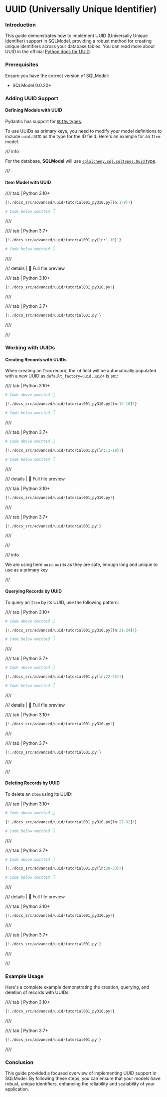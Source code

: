 # UUID (Universally Unique Identifier)

### Introduction

This guide demonstrates how to implement UUID (Universally Unique Identifier) support in SQLModel, providing a robust method for creating unique identifiers across your database tables. You can read more about UUID in the official <a href="https://docs.python.org/3/library/uuid.html" class="external-link" target="_blank">Python docs for UUID</a>.

### Prerequisites

Ensure you have the correct version of SQLModel:

- SQLModel 0.0.20+

### Adding UUID Support

#### Defining Models with UUID

Pydantic has support for <a href="https://docs.pydantic.dev/latest/api/standard_library_types/#uuid" class="external-link" target="_blank">`UUIDs` types</a>.

To use UUIDs as primary keys, you need to modify your model definitions to include `uuid.UUID` as the type for the ID field. Here's an example for an `Item` model.

/// info

For the database, **SQLModel** will use <a href="https://docs.sqlalchemy.org/en/20/core/type_basics.html#sqlalchemy.types.Uuid" class="external-link" target="_blank">`sqlalchemy.sql.sqltypes.Uuid` type</a>.

///

#### Item Model with UUID

//// tab | Python 3.10+

```Python hl_lines="7"
{!./docs_src/advanced/uuid/tutorial001_py310.py[ln:1-9]!}

# Code below omitted 👇
```

////

//// tab | Python 3.7+

```Python hl_lines="8"
{!./docs_src/advanced/uuid/tutorial001.py[ln:1-10]!}

# Code below omitted 👇
```

////

/// details | 👀 Full file preview

//// tab | Python 3.10+

```Python
{!./docs_src/advanced/uuid/tutorial001_py310.py!}
```

////

//// tab | Python 3.7+

```Python
{!./docs_src/advanced/uuid/tutorial001.py!}
```

////

///

### Working with UUIDs

#### Creating Records with UUIDs

When creating an `Item` record, the `id` field will be automatically populated with a new UUID as `default_factory=uuid.uuid4` is set:

//// tab | Python 3.10+

```Python
# Code above omitted 👆

{!./docs_src/advanced/uuid/tutorial001_py310.py[ln:12-18]!}

# Code below omitted 👇
```

////

//// tab | Python 3.7+

```Python
# Code above omitted 👆

{!./docs_src/advanced/uuid/tutorial001.py[ln:13-19]!}

# Code below omitted 👇
```

////

/// details | 👀 Full file preview

//// tab | Python 3.10+

```Python
{!./docs_src/advanced/uuid/tutorial001_py310.py!}
```

////

//// tab | Python 3.7+

```Python
{!./docs_src/advanced/uuid/tutorial001.py!}
```

////

///

/// info

We are using here `uuid.uuid4` as they are safe, enough long and unique to use as a primary key

///

#### Querying Records by UUID

To query an `Item` by its UUID, use the following pattern:

//// tab | Python 3.10+

```Python hl_lines="3 5"
# Code above omitted 👆

{!./docs_src/advanced/uuid/tutorial001_py310.py[ln:21-24]!}

# Code below omitted 👇
```

////

//// tab | Python 3.7+

```Python hl_lines="3 5"
# Code above omitted 👆

{!./docs_src/advanced/uuid/tutorial001.py[ln:22-25]!}

# Code below omitted 👇
```

////

/// details | 👀 Full file preview

//// tab | Python 3.10+

```Python
{!./docs_src/advanced/uuid/tutorial001_py310.py!}
```

////

//// tab | Python 3.7+

```Python
{!./docs_src/advanced/uuid/tutorial001.py!}
```

////

///

#### Deleting Records by UUID

To delete an `Item` using its UUID:

//// tab | Python 3.10+

```Python hl_lines="3 5"
# Code above omitted 👆

{!./docs_src/advanced/uuid/tutorial001_py310.py[ln:27-32]!}

# Code below omitted 👇
```

////

//// tab | Python 3.7+

```Python hl_lines="3 5"
# Code above omitted 👆

{!./docs_src/advanced/uuid/tutorial001.py[ln:28-33]!}

# Code below omitted 👇
```

////

/// details | 👀 Full file preview

//// tab | Python 3.10+

```Python
{!./docs_src/advanced/uuid/tutorial001_py310.py!}
```

////

//// tab | Python 3.7+

```Python
{!./docs_src/advanced/uuid/tutorial001.py!}
```

////

///

### Example Usage

Here's a complete example demonstrating the creation, querying, and deletion of records with UUIDs:

//// tab | Python 3.10+

```Python hl_lines="39 41 45"
{!./docs_src/advanced/uuid/tutorial001_py310.py!}
```

////

//// tab | Python 3.7+

```Python hl_lines="40 42 46"
{!./docs_src/advanced/uuid/tutorial001.py!}
```

////

### Conclusion

This guide provided a focused overview of implementing UUID support in SQLModel. By following these steps, you can ensure that your models have robust, unique identifiers, enhancing the reliability and scalability of your application.
